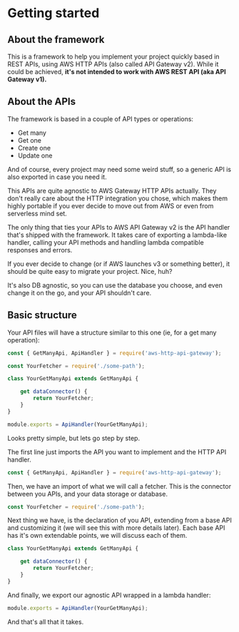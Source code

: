# Getting started

## About the framework

This is a framework to help you implement your project quickly based in REST APIs, using AWS HTTP APIs (also called API Gateway v2). While it could be achieved, **it's not intended to work with AWS REST API (aka API Gateway v1).**

## About the APIs

The framework is based in a couple of API types or operations:

- Get many
- Get one
- Create one
- Update one

And of course, every project may need some weird stuff, so a generic API is also exported in case you need it.

This APIs are quite agnostic to AWS Gateway HTTP APIs actually. They don't really care about the HTTP integration you chose, which makes them highly portable if you ever decide to move out from AWS or even from serverless mind set.

The only thing that ties your APIs to AWS API Gateway v2 is the API handler that's shipped with the framework. It takes care of exporting a lambda-like handler, calling your API methods and handling lambda compatible responses and errors.

If you ever decide to change (or if AWS launches v3 or something better), it should be quite easy to migrate your project. Nice, huh?

It's also DB agnostic, so you can use the database you choose, and even change it on the go, and your API shouldn't care.

## Basic structure

Your API files will have a structure similar to this one (ie, for a get many operation):

```js
const { GetManyApi, ApiHandler } = require('aws-http-api-gateway');

const YourFetcher = require('./some-path');

class YourGetManyApi extends GetManyApi {

	get dataConnector() {
		return YourFetcher;
	}
}

module.exports = ApiHandler(YourGetManyApi);
```

Looks pretty simple, but lets go step by step.

The first line just imports the API you want to implement and the HTTP API handler.

```js
const { GetManyApi, ApiHandler } = require('aws-http-api-gateway');
```

Then, we have an import of what we will call a fetcher. This is the connector between you APIs, and your data storage or database.

```js
const YourFetcher = require('./some-path');
```

Next thing we have, is the declaration of you API, extending from a base API and customizing it (we will see this with more details later). Each base API has it's own extendable points, we will discuss each of them.

```js
class YourGetManyApi extends GetManyApi {

	get dataConnector() {
		return YourFetcher;
	}
}
```

And finally, we export our agnostic API wrapped in a lambda handler:

```js
module.exports = ApiHandler(YourGetManyApi);
```

And that's all that it takes.
